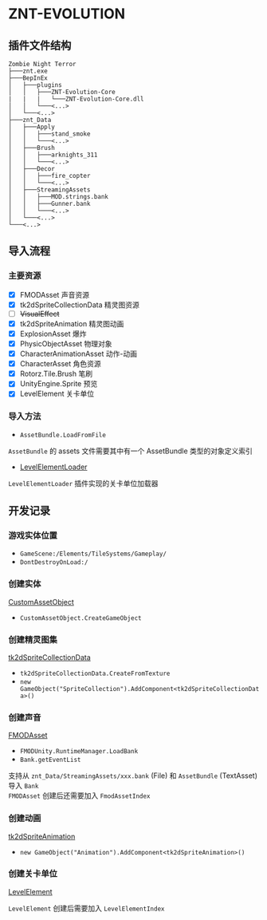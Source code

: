﻿# ZNT-EVOLUTION

## 插件文件结构

```text
Zombie Night Terror
├───znt.exe
├───BepInEx
│   ├───plugins
│   │   ├───ZNT-Evolution-Core
|   |   |   └───ZNT-Evolution-Core.dll
│   │   └───<...>
│   └───<...>
├───znt_Data
│   ├───Apply
│   │   ├───stand_smoke
│   │   └───<...>
│   ├───Brush
│   │   ├───arknights_311
│   │   └───<...>
│   ├───Decor
│   │   ├───fire_copter
│   │   └───<...>
│   ├───StreamingAssets
│   │   ├───MOD.strings.bank
│   │   ├───Gunner.bank
│   │   └───<...>
│   └───<...>
└───<...>
```

## 导入流程

### 主要资源

- [x] FMODAsset 声音资源
- [x] tk2dSpriteCollectionData 精灵图资源
- [ ] ~~VisualEffect~~
- [x] tk2dSpriteAnimation 精灵图动画
- [x] ExplosionAsset 爆炸
- [x] PhysicObjectAsset 物理对象
- [x] CharacterAnimationAsset 动作-动画
- [x] CharacterAsset 角色资源
- [x] Rotorz.Tile.Brush 笔刷
- [x] UnityEngine.Sprite 预览
- [x] LevelElement 关卡单位

### 导入方法

- `AssetBundle.LoadFromFile`

`AssetBundle` 的 assets 文件需要其中有一个 AssetBundle 类型的对象定义索引

- [LevelElementLoader](./docs/LevelElementLoader.md)

`LevelElementLoader` 插件实现的关卡单位加载器

## 开发记录

### 游戏实体位置

- `GameScene:/Elements/TileSystems/Gameplay/`
- `DontDestroyOnLoad:/`

### 创建实体

[CustomAssetObject](docs/CustomAssetObject.md)

- `CustomAssetObject.CreateGameObject`

### 创建精灵图集

[tk2dSpriteCollectionData](docs/tk2dSpriteCollectionData.md)

- `tk2dSpriteCollectionData.CreateFromTexture`
- `new GameObject("SpriteCollection").AddComponent<tk2dSpriteCollectionData>()`

### 创建声音

[FMODAsset](docs/FMODAsset.md)

- `FMODUnity.RuntimeManager.LoadBank`
- `Bank.getEventList`

支持从 `znt_Data/StreamingAssets/xxx.bank` (File) 和 `AssetBundle` (TextAsset) 导入 `Bank`  
`FMODAsset` 创建后还需要加入 `FmodAssetIndex`

### 创建动画

[tk2dSpriteAnimation](docs/tk2dSpriteAnimation.md)

- `new GameObject("Animation").AddComponent<tk2dSpriteAnimation>()`

### 创建关卡单位

[LevelElement](docs/LevelElement.md)

`LevelElement` 创建后需要加入 `LevelElementIndex`